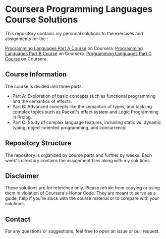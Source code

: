 # Coursera Programming Languages Course Solutions

This repository contains my personal solutions to the exercises and assignments for the :

[Programming Languages Part A Course](https://www.coursera.org/learn/programming-languages) on Coursera. 
[Programming Languages Part B Course](https://www.coursera.org/learn/programming-languages-part-b) on Coursera. 
[Programming Languages Part C Course](https://www.coursera.org/learn/programming-languages-part-c) on Coursera. 

## Course Information

The course is divided into three parts:
- Part A: Exploration of basic concepts such as functional programming and the semantics of effects.
- Part B: Advanced concepts like the semantics of types, and tackling complex topics such as Racket's effect system and Logic Programming in Prolog.
- Part C: Study of complex language features, including static vs. dynamic typing, object-oriented programming, and concurrency.

## Repository Structure

The repository is organized by course parts and further by weeks.
Each week's directory contains the assignment files along with my solutions.

## Disclaimer

These solutions are for reference only. Please refrain from copying or using them in violation of Coursera's Honor Code. They are meant to serve as a guide, help if you're stuck with the course material or to compare with your solutions.

## Contact 

For any questions or suggestions, feel free to open an issue or pull request.
